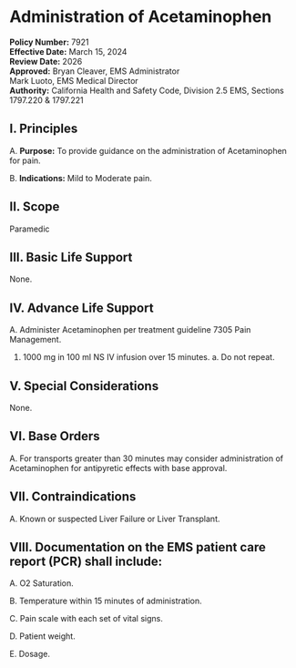 # Administration of Acetaminophen

**Policy Number:** 7921  
**Effective Date:** March 15, 2024  
**Review Date:** 2026  
**Approved:** Bryan Cleaver, EMS Administrator  
Mark Luoto, EMS Medical Director  
**Authority:** California Health and Safety Code, Division 2.5 EMS, Sections 1797.220 & 1797.221

## I. Principles

A. **Purpose:** To provide guidance on the administration of Acetaminophen for pain.

B. **Indications:** Mild to Moderate pain.

## II. Scope

Paramedic

## III. Basic Life Support

None.

## IV. Advance Life Support

A. Administer Acetaminophen per treatment guideline 7305 Pain Management.

1. 1000 mg in 100 ml NS IV infusion over 15 minutes.
   a. Do not repeat.

## V. Special Considerations

None.

## VI. Base Orders

A. For transports greater than 30 minutes may consider administration of Acetaminophen for antipyretic effects with base approval.

## VII. Contraindications

A. Known or suspected Liver Failure or Liver Transplant.

## VIII. Documentation on the EMS patient care report (PCR) shall include:

A. O2 Saturation.

B. Temperature within 15 minutes of administration.

C. Pain scale with each set of vital signs.

D. Patient weight.

E. Dosage.

